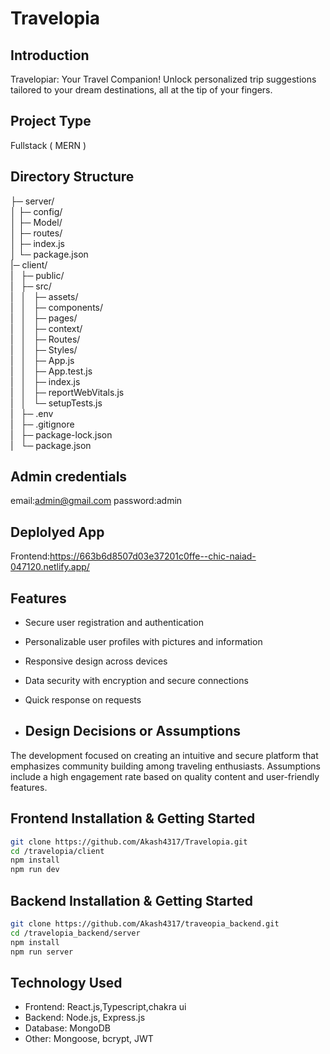 # Travelopia

## Introduction
Travelopiar: Your Travel Companion! Unlock personalized trip suggestions tailored to your dream destinations, all at the tip of your fingers.
## Project Type
Fullstack ( MERN )

## Directory Structure

├─ server/<br>
│  ├─ config/<br>
│  ├─ Model/<br>
│  ├─ routes/<br>
│  ├─ index.js<br>
│  └─ package.json<br>
|─ client/<br>
|&nbsp;&nbsp;&nbsp;├─ public/<br>
|&nbsp;&nbsp;&nbsp;├─ src/<br>
|&nbsp;&nbsp;&nbsp;│&nbsp;&nbsp;&nbsp;├─ assets/<br>
|&nbsp;&nbsp;&nbsp;│&nbsp;&nbsp;&nbsp;├─ components/<br>
|&nbsp;&nbsp;&nbsp;│&nbsp;&nbsp;&nbsp;├─ pages/<br>
|&nbsp;&nbsp;&nbsp;│&nbsp;&nbsp;&nbsp;├─ context/<br>
|&nbsp;&nbsp;&nbsp;│&nbsp;&nbsp;&nbsp;├─ Routes/<br>
|&nbsp;&nbsp;&nbsp;│&nbsp;&nbsp;&nbsp;├─ Styles/<br>
|&nbsp;&nbsp;&nbsp;│&nbsp;&nbsp;&nbsp;├─ App.js<br>
|&nbsp;&nbsp;&nbsp;│&nbsp;&nbsp;&nbsp;├─ App.test.js<br>
|&nbsp;&nbsp;&nbsp;│&nbsp;&nbsp;&nbsp;├─ index.js<br>
|&nbsp;&nbsp;&nbsp;│&nbsp;&nbsp;&nbsp;├─ reportWebVitals.js<br>
|&nbsp;&nbsp;&nbsp;│&nbsp;&nbsp;&nbsp;└─ setupTests.js<br>
|&nbsp;&nbsp;&nbsp;├─ .env<br>
|&nbsp;&nbsp;&nbsp;├─ .gitignore<br>
|&nbsp;&nbsp;&nbsp;├─ package-lock.json<br>
|&nbsp;&nbsp;&nbsp;└─ package.json<br>

## Admin credentials
 email:admin@gmail.com
 password:admin

## Deplolyed App
Frontend:https://663b6d8507d03e37201c0ffe--chic-naiad-047120.netlify.app/

## Features
- Secure user registration and authentication
- Personalizable user profiles with pictures and information
- Responsive design across devices
- Data security with encryption and secure connections
- Quick response on requests

- ## Design Decisions or Assumptions
The development focused on creating an intuitive and secure platform that emphasizes community building among traveling enthusiasts. Assumptions include a high engagement rate based on quality content and user-friendly features.

## Frontend Installation & Getting Started
```bash
git clone https://github.com/Akash4317/Travelopia.git
cd /travelopia/client
npm install
npm run dev
```

## Backend Installation & Getting Started
```bash
git clone https://github.com/Akash4317/traveopia_backend.git
cd /travelopia_backend/server
npm install
npm run server
```

## Technology Used
- Frontend: React.js,Typescript,chakra ui
- Backend: Node.js, Express.js
- Database: MongoDB
- Other: Mongoose, bcrypt, JWT
